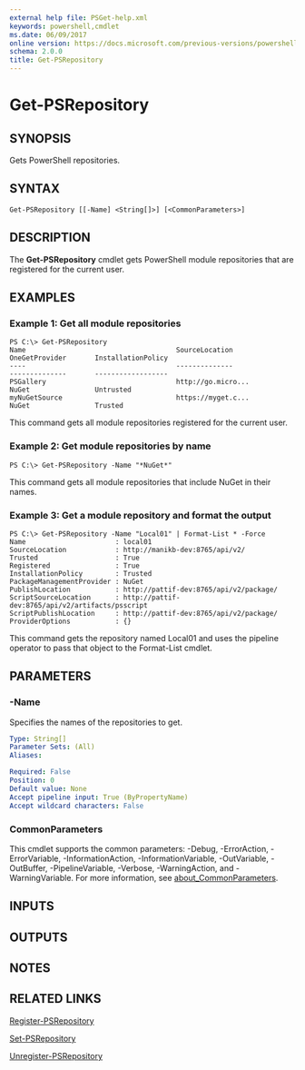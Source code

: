 ```yaml
---
external help file: PSGet-help.xml
keywords: powershell,cmdlet
ms.date: 06/09/2017
online version: https://docs.microsoft.com/previous-versions/powershell/module/powershellget/get-psrepository?view=powershell-5.0&WT.mc_id=ps-gethelp
schema: 2.0.0
title: Get-PSRepository
---
```


# Get-PSRepository

## SYNOPSIS
Gets PowerShell repositories.

## SYNTAX

```
Get-PSRepository [[-Name] <String[]>] [<CommonParameters>]
```

## DESCRIPTION
The **Get-PSRepository** cmdlet gets PowerShell module repositories that are registered for the current user.

## EXAMPLES

### Example 1: Get all module repositories
```
PS C:\> Get-PSRepository
Name                                     SourceLocation                                     OneGetProvider       InstallationPolicy
----                                     --------------                                     --------------       ------------------
PSGallery                                http://go.micro...                                 NuGet                Untrusted
myNuGetSource                            https://myget.c...                                 NuGet                Trusted
```

This command gets all module repositories registered for the current user.

### Example 2: Get module repositories by name
```
PS C:\> Get-PSRepository -Name "*NuGet*"
```

This command gets all module repositories that include NuGet in their names.

### Example 3: Get a module repository and format the output
```
PS C:\> Get-PSRepository -Name "Local01" | Format-List * -Force
Name                      : local01
SourceLocation            : http://manikb-dev:8765/api/v2/
Trusted                   : True
Registered                : True
InstallationPolicy        : Trusted
PackageManagementProvider : NuGet
PublishLocation           : http://pattif-dev:8765/api/v2/package/
ScriptSourceLocation      : http://pattif-dev:8765/api/v2/artifacts/psscript
ScriptPublishLocation     : http://pattif-dev:8765/api/v2/package/
ProviderOptions           : {}
```

This command gets the repository named Local01 and uses the pipeline operator to pass that object to the Format-List cmdlet.

## PARAMETERS

### -Name
Specifies the names of the repositories to get.

```yaml
Type: String[]
Parameter Sets: (All)
Aliases:

Required: False
Position: 0
Default value: None
Accept pipeline input: True (ByPropertyName)
Accept wildcard characters: False
```

### CommonParameters
This cmdlet supports the common parameters: -Debug, -ErrorAction, -ErrorVariable, -InformationAction, -InformationVariable, -OutVariable, -OutBuffer, -PipelineVariable, -Verbose, -WarningAction, and -WarningVariable. For more information, see [about_CommonParameters](https://go.microsoft.com/fwlink/?LinkID=113216).

## INPUTS

## OUTPUTS

## NOTES

## RELATED LINKS

[Register-PSRepository](Register-PSRepository.md)

[Set-PSRepository](Set-PSRepository.md)

[Unregister-PSRepository](Unregister-PSRepository.md)


